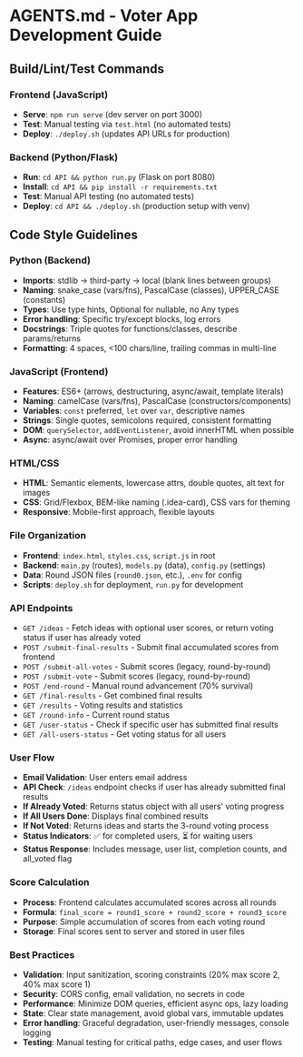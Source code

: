 # AGENTS.md - Voter App Development Guide

## Build/Lint/Test Commands
### Frontend (JavaScript)
- **Serve**: `npm run serve` (dev server on port 3000)
- **Test**: Manual testing via `test.html` (no automated tests)
- **Deploy**: `./deploy.sh` (updates API URLs for production)

### Backend (Python/Flask)
- **Run**: `cd API && python run.py` (Flask on port 8080)
- **Install**: `cd API && pip install -r requirements.txt`
- **Test**: Manual API testing (no automated tests)
- **Deploy**: `cd API && ./deploy.sh` (production setup with venv)

## Code Style Guidelines
### Python (Backend)
- **Imports**: stdlib → third-party → local (blank lines between groups)
- **Naming**: snake_case (vars/fns), PascalCase (classes), UPPER_CASE (constants)
- **Types**: Use type hints, Optional for nullable, no Any types
- **Error handling**: Specific try/except blocks, log errors
- **Docstrings**: Triple quotes for functions/classes, describe params/returns
- **Formatting**: 4 spaces, <100 chars/line, trailing commas in multi-line

### JavaScript (Frontend)
- **Features**: ES6+ (arrows, destructuring, async/await, template literals)
- **Naming**: camelCase (vars/fns), PascalCase (constructors/components)
- **Variables**: `const` preferred, `let` over `var`, descriptive names
- **Strings**: Single quotes, semicolons required, consistent formatting
- **DOM**: `querySelector`, `addEventListener`, avoid innerHTML when possible
- **Async**: async/await over Promises, proper error handling

### HTML/CSS
- **HTML**: Semantic elements, lowercase attrs, double quotes, alt text for images
- **CSS**: Grid/Flexbox, BEM-like naming (.idea-card), CSS vars for theming
- **Responsive**: Mobile-first approach, flexible layouts

### File Organization
- **Frontend**: `index.html`, `styles.css`, `script.js` in root
- **Backend**: `main.py` (routes), `models.py` (data), `config.py` (settings)
- **Data**: Round JSON files (`round0.json`, etc.), `.env` for config
- **Scripts**: `deploy.sh` for deployment, `run.py` for development

### API Endpoints
- `GET /ideas` - Fetch ideas with optional user scores, or return voting status if user has already voted
- `POST /submit-final-results` - Submit final accumulated scores from frontend
- `POST /submit-all-votes` - Submit scores (legacy, round-by-round)
- `POST /submit-vote` - Submit scores (legacy, round-by-round)
- `POST /end-round` - Manual round advancement (70% survival)
- `GET /final-results` - Get combined final results
- `GET /results` - Voting results and statistics
- `GET /round-info` - Current round status
- `GET /user-status` - Check if specific user has submitted final results
- `GET /all-users-status` - Get voting status for all users

### User Flow
- **Email Validation**: User enters email address
- **API Check**: `/ideas` endpoint checks if user has already submitted final results
- **If Already Voted**: Returns status object with all users' voting progress
- **If All Users Done**: Displays final combined results
- **If Not Voted**: Returns ideas and starts the 3-round voting process
- **Status Indicators**: ✅ for completed users, ⏳ for waiting users
- **Status Response**: Includes message, user list, completion counts, and all_voted flag

### Score Calculation
- **Process**: Frontend calculates accumulated scores across all rounds
- **Formula**: `final_score = round1_score + round2_score + round3_score`
- **Purpose**: Simple accumulation of scores from each voting round
- **Storage**: Final scores sent to server and stored in user files

### Best Practices
- **Validation**: Input sanitization, scoring constraints (20% max score 2, 40% max score 1)
- **Security**: CORS config, email validation, no secrets in code
- **Performance**: Minimize DOM queries, efficient async ops, lazy loading
- **State**: Clear state management, avoid global vars, immutable updates
- **Error handling**: Graceful degradation, user-friendly messages, console logging
- **Testing**: Manual testing for critical paths, edge cases, and user flows